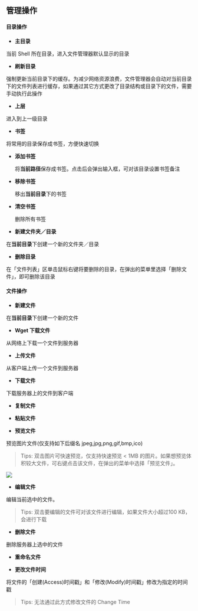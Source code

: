 管理操作
---

#### 目录操作

* **主目录**

 当前 Shell 所在目录，进入文件管理器默认显示的目录

* **刷新目录**

 强制更新当前目录下的缓存。为减少网络资源浪费，文件管理器会自动对当前目录下的文件列表进行缓存，如果通过其它方式更改了目录结构或目录下的文件，需要手动执行此操作

* **上层**

 进入到上一级目录

* **书签**

 将常用的目录保存成书签，方便快速切换

 * **添加书签**

    将**当前路径**保存成书签。点击后会弹出输入框，可对该目录设置书签备注

 * **移除书签**

      移出**当前目录**下的书签

 * **清空书签**

      删除所有书签

* **新建文件夹／目录**

 在**当前目录**下创建一个新的文件夹／目录

* **删除目录**

 在「文件列表」区单击鼠标右键将要删除的目录，在弹出的菜单里选择「删除文件」，即可删除该目录

#### 文件操作

* **新建文件**

 在**当前目录**下创建一个新的文件

* **Wget 下载文件**

 从网络上下载一个文件到服务器

* **上传文件**

 从客户端上传一个文件到服务器

* **下载文件**

 下载服务器上的文件到客户端

* **复制文件**

* **粘贴文件**

* **预览文件**

 预览图片文件(仅支持如下后缀名 jpeg,jpg,png,gif,bmp,ico)

 > Tips: 双击图片可快速预览，仅支持快速预览 < 1MB 的图片。如果想预览体积较大文件，可右键点击该文件，在弹出的菜单中选择「预览文件」。

 ![][previewfile]

* **编辑文件**

 编辑当前选中的文件。

 > Tips: 双击要编辑的文件可对该文件进行编辑，如果文件大小超过100 KB，会进行下载

* **删除文件**

 删除服务器上选中的文件

* **重命名文件**

* **更改文件时间**

 将文件的「创建(Access)时间戳」和「修改(Modify)时间戳」修改为指定的时间戳

 > Tips: 无法通过此方式修改文件的 Change Time

[previewfile]: http://as.xuanbo.cc/doc/file_manager/previewfile.png